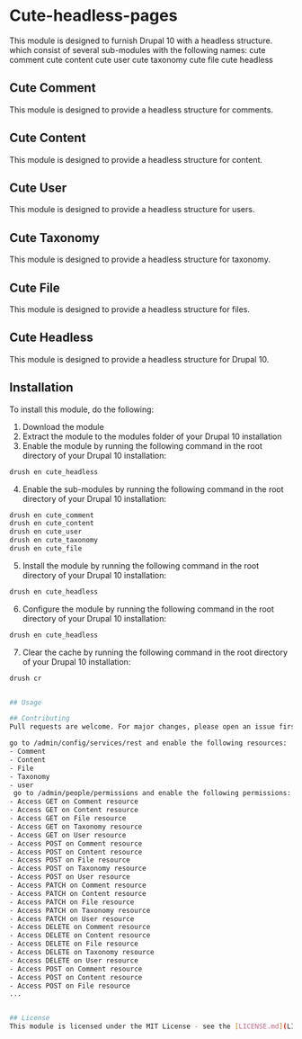 # Cute-headless-pages

This module is designed to furnish Drupal 10 with a headless structure.
which consist of several sub-modules with the following names:
cute comment
cute content
cute user
cute taxonomy
cute file
cute headless

## Cute Comment
This module is designed to provide a headless structure for comments.

## Cute Content
This module is designed to provide a headless structure for content.

## Cute User
This module is designed to provide a headless structure for users.

## Cute Taxonomy
This module is designed to provide a headless structure for taxonomy.

## Cute File
This module is designed to provide a headless structure for files.

## Cute Headless
This module is designed to provide a headless structure for Drupal 10.

## Installation
To install this module, do the following:
1. Download the module 
2. Extract the module to the modules folder of your Drupal 10 installation
3. Enable the module by running the following command in the root directory of your Drupal 10 installation:
```bash
drush en cute_headless
```
4. Enable the sub-modules by running the following command in the root directory of your Drupal 10 installation:
```bash
drush en cute_comment
drush en cute_content
drush en cute_user
drush en cute_taxonomy
drush en cute_file
```
5. Install the module by running the following command in the root directory of your Drupal 10 installation:
```bash
drush en cute_headless
```
6. Configure the module by running the following command in the root directory of your Drupal 10 installation:
```bash
drush en cute_headless
```
7. Clear the cache by running the following command in the root directory of your Drupal 10 installation:
```bash
drush cr


## Usage

## Contributing
Pull requests are welcome. For major changes, please open an issue first to discuss what you would like to change.

go to /admin/config/services/rest and enable the following resources:
- Comment
- Content
- File
- Taxonomy
- user
 go to /admin/people/permissions and enable the following permissions:
- Access GET on Comment resource
- Access GET on Content resource
- Access GET on File resource
- Access GET on Taxonomy resource
- Access GET on User resource
- Access POST on Comment resource
- Access POST on Content resource
- Access POST on File resource
- Access POST on Taxonomy resource
- Access POST on User resource
- Access PATCH on Comment resource
- Access PATCH on Content resource
- Access PATCH on File resource
- Access PATCH on Taxonomy resource
- Access PATCH on User resource
- Access DELETE on Comment resource
- Access DELETE on Content resource
- Access DELETE on File resource
- Access DELETE on Taxonomy resource
- Access DELETE on User resource
- Access POST on Comment resource
- Access POST on Content resource
- Access POST on File resource
...


## License
This module is licensed under the MIT License - see the [LICENSE.md](LICENSE.md) file for details


